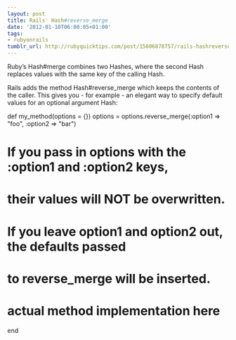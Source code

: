 ```yaml
---
layout: post
title: Rails' Hash#reverse_merge
date: '2012-01-10T06:00:05+01:00'
tags:
- rubyonrails
tumblr_url: http://rubyquicktips.com/post/15606878757/rails-hashreversemerge
---
```

Ruby’s Hash#merge combines two Hashes, where the second Hash replaces values with the same key of the calling Hash.

Rails adds the method Hash#reverse_merge which keeps the contents of the caller. This gives you - for example - an elegant way to specify default values for an optional argument Hash:


  def my_method(options = {})
  options = options.reverse_merge(:option1 => "foo", :option2 => "bar")
  # If you pass in options with the :option1 and :option2 keys,
  # their values will NOT be overwritten.
  # If you leave option1 and option2 out, the defaults passed
  # to reverse_merge will be inserted.
  # actual method implementation here
end
